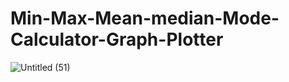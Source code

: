 # Min-Max-Mean-median-Mode-Calculator-Graph-Plotter
![Untitled (51)](https://github.com/rezaanalytics11/Min-Max-Mean-median-Mode-Calculator-Graph-Plotter/assets/105513524/27d09726-c633-482c-9f30-f49a03c9c218)
